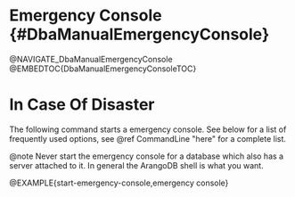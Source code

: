 Emergency Console {#DbaManualEmergencyConsole}
==============================================

@NAVIGATE_DbaManualEmergencyConsole
@EMBEDTOC{DbaManualEmergencyConsoleTOC}

In Case Of Disaster
===================

The following command starts a emergency console. See below for a list of
frequently used options, see @ref CommandLine "here" for a complete list.

@note Never start the emergency console for a database which also has a
server attached to it. In general the ArangoDB shell is what you want.

@EXAMPLE{start-emergency-console,emergency console}
